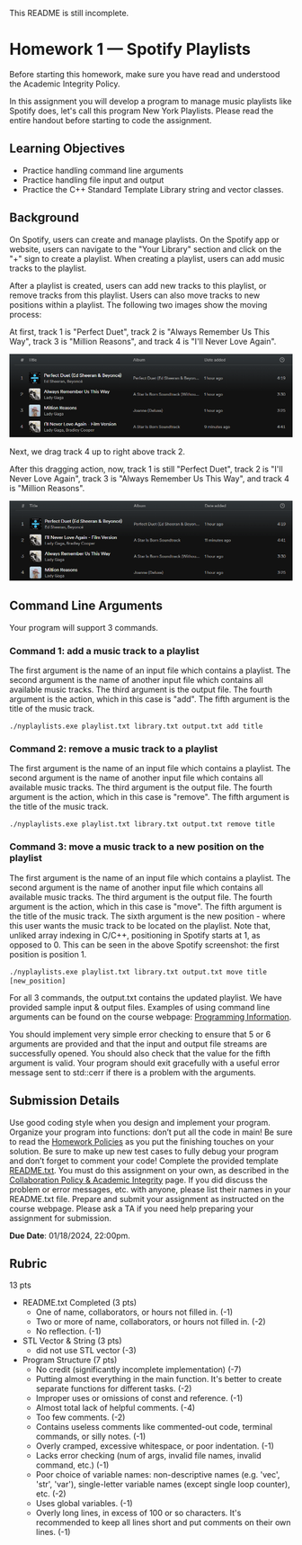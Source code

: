 This README is still incomplete.

# Homework 1 — Spotify Playlists

Before starting this homework, make sure you have read and understood the Academic Integrity Policy.

In this assignment you will develop a program to manage music playlists like Spotify does, let's call this program New York Playlists. Please read the entire handout before starting to code the assignment. 

## Learning Objectives

- Practice handling command line arguments
- Practice handling file input and output
- Practice the C++ Standard Template Library string and vector classes. 

## Background

On Spotify, users can create and manage playlists. On the Spotify app or website, users can navigate to the "Your Library" section and click on the "+" sign to create a playlist. When creating a playlist, users can add music tracks to the playlist.

After a playlist is created, users can add new tracks to this playlist, or remove tracks from this playlist. Users can also move tracks to new positions within a playlist. The following two images show the moving process:

At first, track 1 is "Perfect Duet", track 2 is "Always Remember Us This Way", track 3 is "Million Reasons", and track 4 is "I'll Never Love Again".

![alt text](images/before_reorder.png "Spotify before re-order")

Next, we drag track 4 up to right above track 2.

After this dragging action, now, track 1 is still "Perfect Duet", track 2 is "I'll Never Love Again", track 3 is "Always Remember Us This Way", and track 4 is "Million Reasons".

![alt text](images/after_reorder.png "Spotify after re-order")

## Command Line Arguments

Your program will support 3 commands.

### Command 1: add a music track to a playlist
The first argument is the name of an input file which contains a playlist. The second argument is the name of another input file which contains all available music tracks. The third argument is the output file. The fourth argument is the action, which in this case is "add". The fifth argument is the title of the music track.

```console
./nyplaylists.exe playlist.txt library.txt output.txt add title
```

### Command 2: remove a music track to a playlist
The first argument is the name of an input file which contains a playlist. The second argument is the name of another input file which contains all available music tracks. The third argument is the output file. The fourth argument is the action, which in this case is "remove". The fifth argument is the title of the music track.

```console
./nyplaylists.exe playlist.txt library.txt output.txt remove title
```

### Command 3: move a music track to a new position on the playlist
The first argument is the name of an input file which contains a playlist. The second argument is the name of another input file which contains all available music tracks. The third argument is the output file. The fourth argument is the action, which in this case is "move". The fifth argument is the title of the music track. The sixth argument is the new position - where this user wants the music track to be located on the playlist. Note that, unliked array indexing in C/C++, positioning in Spotify starts at 1, as opposed to 0. This can be seen in the above Spotify screenshot: the first position is position 1.

```console
./nyplaylists.exe playlist.txt library.txt output.txt move title [new_position]
```

For all 3 commands, the output.txt contains the updated playlist. We have provided sample input & output files. Examples of using command line arguments can be found on the course webpage: [Programming Information](https://www.cs.rpi.edu/academics/courses/spring24/csci1200/programming_information.php).

You should implement very simple error checking to ensure that 5 or 6 arguments are provided and that the input and output file streams are successfully opened. You should also check that the value for the fifth argument is valid. Your program should exit gracefully with a useful error message sent to std::cerr if there is a problem with the arguments.

## Submission Details

Use good coding style when you design and implement your program. Organize your program into functions: don’t put all the code in main! Be sure to read the [Homework Policies](https://www.cs.rpi.edu/academics/courses/spring24/csci1200/homework_policies.php) as you put the finishing touches on your solution. Be sure to make up new test cases to fully debug your program and don’t forget to comment your code! Complete the provided template [README.txt](./README.txt). You must do this assignment on your own, as described in the [Collaboration Policy & Academic Integrity](https://www.cs.rpi.edu/academics/courses/spring24/csci1200/academic_integrity.php) page. If you did discuss the problem or error messages, etc. with anyone, please list their names in your README.txt file. Prepare and submit your assignment as instructed on the course webpage. Please ask a TA if you need help preparing your assignment for submission.

**Due Date**: 01/18/2024, 22:00pm.

## Rubric

13 pts
 - README.txt Completed (3 pts)
   - One of name, collaborators, or hours not filled in. (-1)
   - Two or more of name, collaborators, or hours not filled in. (-2)
   - No reflection. (-1)
 - STL Vector & String (3 pts)
   - did not use STL vector (-3)
 - Program Structure (7 pts)
   - No credit (significantly incomplete implementation) (-7)
   - Putting almost everything in the main function. It's better to create separate functions for different tasks. (-2)
   - Improper uses or omissions of const and reference. (-1)
   - Almost total lack of helpful comments. (-4)
   - Too few comments. (-2)
   - Contains useless comments like commented-out code, terminal commands, or silly notes. (-1)
   - Overly cramped, excessive whitespace, or poor indentation. (-1)
   - Lacks error checking (num of args, invalid file names, invalid command, etc.) (-1)
   - Poor choice of variable names: non-descriptive names (e.g. 'vec', 'str', 'var'), single-letter variable names (except single loop counter), etc. (-2)
   - Uses global variables. (-1)
   - Overly long lines, in excess of 100 or so characters. It's recommended to keep all lines short and put comments on their own lines. (-1)
